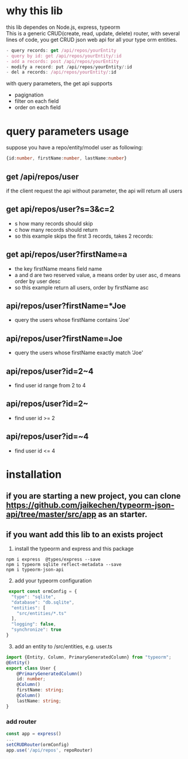 # why this lib
this lib dependes on Node.js, express, typeorm<br/>
This is a generic CRUD(create, read, update, delete)  router, with several lines of code, you get CRUD json web api for all your type orm entities.

``` typescript
- query records: get /api/repos/yourEntity 
- query by id: get /api/repos/yourEntity/:id
- add a records: post /api/repos/yourEntity
- modify a record: put /api/repos/yourEntity/:id
- del a records: /api/repos/yourEntity/:id
```

with query parameters, the get api supports
- pagignation
- filter on each field 
- order on each field

# query parameters usage
suppose you have a repo/entity/model user as following:
```typescript
{id:number, firstName:number, lastName:number}
```
## get /api/repos/user
if the client request the api without parameter, the api will return all users
## get  api/repos/user?s=3&c=2 
- s how many records should skip
- c how many records should return 
- so this example skips the first 3 records, takes 2 records: 
## get api/repos/user?firstName=a
- the key firstName means field name
- a and d are two reserved value, a means order by user asc, d means order by user desc
- so this example return all users, order by firstName asc
## api/repos/user?firstName=*Joe
- query the users whose firstName contains 'Joe'
## api/repos/user?firstName=Joe
- query the users whose firstName exactly match 'Joe'
## api/repos/user?id=2~4
- find user id range from 2 to 4<br/>
## api/repos/user?id=2~
- find user id >= 2 <br/>
## api/repos/user?id=~4
- find user id <= 4

# installation
## if you are starting a new project, you can clone https://github.com/jaikechen/typeorm-json-api/tree/master/src/app as an starter.
## if you want add this lib to an exists project
1. install the typeorm and express and this package
```
npm i express  @types/express --save
npm i typeorm sqlite reflect-metadata --save
npm i typeorm-json-api
```

2. add your typeorm configuration 
```typescript
 export const ormConfig = {
  "type": "sqlite",
  "database": "db.sqlite",
  "entities": [
    "src/entities/*.ts"
  ],
  "logging": false,
  "synchronize": true
}
```

3. add an entity to /src/entities, e.g. user.ts
``` typescript
import {Entity, Column, PrimaryGeneratedColumn} from "typeorm";
@Entity()
export class User {
    @PrimaryGeneratedColumn()
    id: number;
    @Column()
    firstName: string;
    @Column()
    lastName: string;
}
```

### add router

``` typescript
const app = express()
...
setCRUDRouter(ormConfig)
app.use('/api/repos', repoRouter)
```